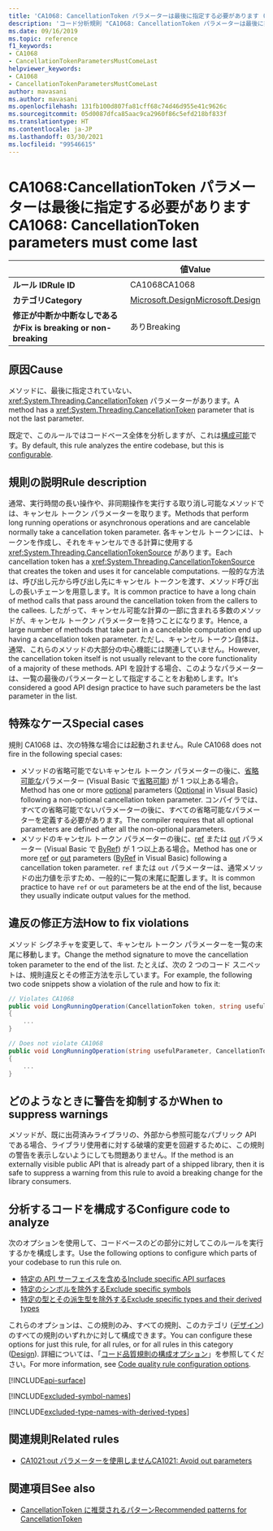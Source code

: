 ```yaml
---
title: 'CA1068: CancellationToken パラメーターは最後に指定する必要があります (コード分析)'
description: 'コード分析規則 "CA1068: CancellationToken パラメーターは最後に指定する必要があります" について説明します'
ms.date: 09/16/2019
ms.topic: reference
f1_keywords:
- CA1068
- CancellationTokenParametersMustComeLast
helpviewer_keywords:
- CA1068
- CancellationTokenParametersMustComeLast
author: mavasani
ms.author: mavasani
ms.openlocfilehash: 131fb100d807fa81cff68c74d46d955e41c9626c
ms.sourcegitcommit: 05d0087dfca85aac9ca2960f86c5efd218bf833f
ms.translationtype: HT
ms.contentlocale: ja-JP
ms.lasthandoff: 03/30/2021
ms.locfileid: "99546615"
---
```

# <a name="ca1068-cancellationtoken-parameters-must-come-last"></a><span data-ttu-id="aaf4d-103">CA1068:CancellationToken パラメーターは最後に指定する必要があります</span><span class="sxs-lookup"><span data-stu-id="aaf4d-103">CA1068: CancellationToken parameters must come last</span></span>

| | <span data-ttu-id="aaf4d-104">値</span><span class="sxs-lookup"><span data-stu-id="aaf4d-104">Value</span></span> |
|-|-|
| <span data-ttu-id="aaf4d-105">**ルール ID**</span><span class="sxs-lookup"><span data-stu-id="aaf4d-105">**Rule ID**</span></span> |<span data-ttu-id="aaf4d-106">CA1068</span><span class="sxs-lookup"><span data-stu-id="aaf4d-106">CA1068</span></span>|
| <span data-ttu-id="aaf4d-107">**カテゴリ**</span><span class="sxs-lookup"><span data-stu-id="aaf4d-107">**Category**</span></span> |[<span data-ttu-id="aaf4d-108">Microsoft.Design</span><span class="sxs-lookup"><span data-stu-id="aaf4d-108">Microsoft.Design</span></span>](design-warnings.md)|
| <span data-ttu-id="aaf4d-109">**修正が中断か中断なしであるか**</span><span class="sxs-lookup"><span data-stu-id="aaf4d-109">**Fix is breaking or non-breaking**</span></span> |<span data-ttu-id="aaf4d-110">あり</span><span class="sxs-lookup"><span data-stu-id="aaf4d-110">Breaking</span></span>|

## <a name="cause"></a><span data-ttu-id="aaf4d-111">原因</span><span class="sxs-lookup"><span data-stu-id="aaf4d-111">Cause</span></span>

<span data-ttu-id="aaf4d-112">メソッドに、最後に指定されていない、<xref:System.Threading.CancellationToken> パラメーターがあります。</span><span class="sxs-lookup"><span data-stu-id="aaf4d-112">A method has a <xref:System.Threading.CancellationToken> parameter that is not the last parameter.</span></span>

<span data-ttu-id="aaf4d-113">既定で、このルールではコードベース全体を分析しますが、これは[構成可能](#configure-code-to-analyze)です。</span><span class="sxs-lookup"><span data-stu-id="aaf4d-113">By default, this rule analyzes the entire codebase, but this is [configurable](#configure-code-to-analyze).</span></span>

## <a name="rule-description"></a><span data-ttu-id="aaf4d-114">規則の説明</span><span class="sxs-lookup"><span data-stu-id="aaf4d-114">Rule description</span></span>

<span data-ttu-id="aaf4d-115">通常、実行時間の長い操作や、非同期操作を実行する取り消し可能なメソッドでは、キャンセル トークン パラメーターを取ります。</span><span class="sxs-lookup"><span data-stu-id="aaf4d-115">Methods that perform long running operations or asynchronous operations and are cancelable normally take a cancellation token parameter.</span></span> <span data-ttu-id="aaf4d-116">各キャンセル トークンには、トークンを作成し、それをキャンセルできる計算に使用する <xref:System.Threading.CancellationTokenSource> があります。</span><span class="sxs-lookup"><span data-stu-id="aaf4d-116">Each cancellation token has a <xref:System.Threading.CancellationTokenSource> that creates the token and uses it for cancelable computations.</span></span> <span data-ttu-id="aaf4d-117">一般的な方法は、呼び出し元から呼び出し先にキャンセル トークンを渡す、メソッド呼び出しの長いチェーンを用意します。</span><span class="sxs-lookup"><span data-stu-id="aaf4d-117">It is common practice to have a long chain of method calls that pass around the cancellation token from the callers to the callees.</span></span> <span data-ttu-id="aaf4d-118">したがって、キャンセル可能な計算の一部に含まれる多数のメソッドが、キャンセル トークン パラメーターを持つことになります。</span><span class="sxs-lookup"><span data-stu-id="aaf4d-118">Hence, a large number of methods that take part in a cancelable computation end up having a cancellation token parameter.</span></span> <span data-ttu-id="aaf4d-119">ただし、キャンセル トークン自体は、通常、これらのメソッドの大部分の中心機能には関連していません。</span><span class="sxs-lookup"><span data-stu-id="aaf4d-119">However, the cancellation token itself is not usually relevant to the core functionality of a majority of these methods.</span></span> <span data-ttu-id="aaf4d-120">API を設計する場合、このようなパラメーターは、一覧の最後のパラメーターとして指定することをお勧めします。</span><span class="sxs-lookup"><span data-stu-id="aaf4d-120">It's considered a good API design practice to have such parameters be the last parameter in the list.</span></span>

## <a name="special-cases"></a><span data-ttu-id="aaf4d-121">特殊なケース</span><span class="sxs-lookup"><span data-stu-id="aaf4d-121">Special cases</span></span>

<span data-ttu-id="aaf4d-122">規則 CA1068 は、次の特殊な場合には起動されません。</span><span class="sxs-lookup"><span data-stu-id="aaf4d-122">Rule CA1068 does not fire in the following special cases:</span></span>

- <span data-ttu-id="aaf4d-123">メソッドの省略可能でないキャンセル トークン パラメーターの後に、[省略可能な](../../../csharp/programming-guide/classes-and-structs/named-and-optional-arguments.md#optional-arguments)パラメーター (Visual Basic で[省略可能](../../../visual-basic/programming-guide/language-features/procedures/optional-parameters.md)) が 1 つ以上ある場合。</span><span class="sxs-lookup"><span data-stu-id="aaf4d-123">Method has one or more [optional](../../../csharp/programming-guide/classes-and-structs/named-and-optional-arguments.md#optional-arguments) parameters ([Optional](../../../visual-basic/programming-guide/language-features/procedures/optional-parameters.md) in Visual Basic) following a non-optional cancellation token parameter.</span></span> <span data-ttu-id="aaf4d-124">コンパイラでは、すべての省略可能でないパラメーターの後に、すべての省略可能なパラメーターを定義する必要があります。</span><span class="sxs-lookup"><span data-stu-id="aaf4d-124">The compiler requires that all optional parameters are defined after all the non-optional parameters.</span></span>
- <span data-ttu-id="aaf4d-125">メソッドのキャンセル トークン パラメーターの後に、[ref](../../../csharp/language-reference/keywords/ref.md) または [out](../../../csharp/language-reference/keywords/out-parameter-modifier.md) パラメーター (Visual Basic で [ByRef](../../../visual-basic/language-reference/modifiers/byref.md)) が 1 つ以上ある場合。</span><span class="sxs-lookup"><span data-stu-id="aaf4d-125">Method has one or more [ref](../../../csharp/language-reference/keywords/ref.md) or [out](../../../csharp/language-reference/keywords/out-parameter-modifier.md) parameters ([ByRef](../../../visual-basic/language-reference/modifiers/byref.md) in Visual Basic) following a cancellation token parameter.</span></span> <span data-ttu-id="aaf4d-126">`ref` または `out` パラメーターは、通常メソッドの出力値を示すため、一般的に一覧の末尾に配置します。</span><span class="sxs-lookup"><span data-stu-id="aaf4d-126">It is common practice to have `ref` or `out` parameters be at the end of the list, because they usually indicate output values for the method.</span></span>

## <a name="how-to-fix-violations"></a><span data-ttu-id="aaf4d-127">違反の修正方法</span><span class="sxs-lookup"><span data-stu-id="aaf4d-127">How to fix violations</span></span>

<span data-ttu-id="aaf4d-128">メソッド シグネチャを変更して、キャンセル トークン パラメーターを一覧の末尾に移動します。</span><span class="sxs-lookup"><span data-stu-id="aaf4d-128">Change the method signature to move the cancellation token parameter to the end of the list.</span></span> <span data-ttu-id="aaf4d-129">たとえば、次の 2 つのコード スニペットは、規則違反とその修正方法を示しています。</span><span class="sxs-lookup"><span data-stu-id="aaf4d-129">For example, the following two code snippets show a violation of the rule and how to fix it:</span></span>

```csharp
// Violates CA1068
public void LongRunningOperation(CancellationToken token, string usefulParameter)
{
    ...
}
```

```csharp
// Does not violate CA1068
public void LongRunningOperation(string usefulParameter, CancellationToken token)
{
    ...
}
```

## <a name="when-to-suppress-warnings"></a><span data-ttu-id="aaf4d-130">どのようなときに警告を抑制するか</span><span class="sxs-lookup"><span data-stu-id="aaf4d-130">When to suppress warnings</span></span>

<span data-ttu-id="aaf4d-131">メソッドが、既に出荷済みライブラリの、外部から参照可能なパブリック API である場合、ライブラリ使用者に対する破壊的変更を回避するために、この規則の警告を表示しないようにしても問題ありません。</span><span class="sxs-lookup"><span data-stu-id="aaf4d-131">If the method is an externally visible public API that is already part of a shipped library, then it is safe to suppress a warning from this rule to avoid a breaking change for the library consumers.</span></span>

## <a name="configure-code-to-analyze"></a><span data-ttu-id="aaf4d-132">分析するコードを構成する</span><span class="sxs-lookup"><span data-stu-id="aaf4d-132">Configure code to analyze</span></span>

<span data-ttu-id="aaf4d-133">次のオプションを使用して、コードベースのどの部分に対してこのルールを実行するかを構成します。</span><span class="sxs-lookup"><span data-stu-id="aaf4d-133">Use the following options to configure which parts of your codebase to run this rule on.</span></span>

- [<span data-ttu-id="aaf4d-134">特定の API サーフェイスを含める</span><span class="sxs-lookup"><span data-stu-id="aaf4d-134">Include specific API surfaces</span></span>](#include-specific-api-surfaces)
- [<span data-ttu-id="aaf4d-135">特定のシンボルを除外する</span><span class="sxs-lookup"><span data-stu-id="aaf4d-135">Exclude specific symbols</span></span>](#exclude-specific-symbols)
- [<span data-ttu-id="aaf4d-136">特定の型とその派生型を除外する</span><span class="sxs-lookup"><span data-stu-id="aaf4d-136">Exclude specific types and their derived types</span></span>](#exclude-specific-types-and-their-derived-types)

<span data-ttu-id="aaf4d-137">これらのオプションは、この規則のみ、すべての規則、このカテゴリ ([デザイン](design-warnings.md)) のすべての規則のいずれかに対して構成できます。</span><span class="sxs-lookup"><span data-stu-id="aaf4d-137">You can configure these options for just this rule, for all rules, or for all rules in this category ([Design](design-warnings.md)).</span></span> <span data-ttu-id="aaf4d-138">詳細については、「[コード品質規則の構成オプション](../code-quality-rule-options.md)」を参照してください。</span><span class="sxs-lookup"><span data-stu-id="aaf4d-138">For more information, see [Code quality rule configuration options](../code-quality-rule-options.md).</span></span>

[!INCLUDE[api-surface](~/includes/code-analysis/api-surface.md)]

[!INCLUDE[excluded-symbol-names](~/includes/code-analysis/excluded-symbol-names.md)]

[!INCLUDE[excluded-type-names-with-derived-types](~/includes/code-analysis/excluded-type-names-with-derived-types.md)]

## <a name="related-rules"></a><span data-ttu-id="aaf4d-139">関連規則</span><span class="sxs-lookup"><span data-stu-id="aaf4d-139">Related rules</span></span>

- [<span data-ttu-id="aaf4d-140">CA1021:out パラメーターを使用しません</span><span class="sxs-lookup"><span data-stu-id="aaf4d-140">CA1021: Avoid out parameters</span></span>](ca1021.md)

## <a name="see-also"></a><span data-ttu-id="aaf4d-141">関連項目</span><span class="sxs-lookup"><span data-stu-id="aaf4d-141">See also</span></span>

- [<span data-ttu-id="aaf4d-142">CancellationToken に推奨されるパターン</span><span class="sxs-lookup"><span data-stu-id="aaf4d-142">Recommended patterns for CancellationToken</span></span>](https://devblogs.microsoft.com/premier-developer/recommended-patterns-for-cancellationtoken/)
